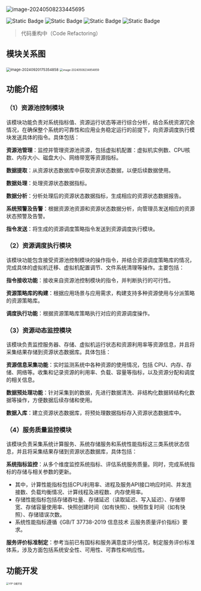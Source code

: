 ![image-20240508233445695](https://travisnotes.oss-cn-shanghai.aliyuncs.com/mdpic/202405082334720.png)

![Static Badge](https://img.shields.io/badge/License-GPL-blue)   ![Static Badge](https://img.shields.io/badge/Statue-Code_Refactoring-blue)   ![Static Badge](https://img.shields.io/badge/Spring_Boot-2.7.18-orange)  ![Static Badge](https://img.shields.io/badge/OS-Kylin_Server_v10-g)  

> 代码重构中（Code Refactoring）

## 模块关系图

<img src="https://travisnotes.oss-cn-shanghai.aliyuncs.com/mdpic/202409201753967.png" alt="image-20240920175354858" style="zoom:68%;" />

<img src="https://travisnotes.oss-cn-shanghai.aliyuncs.com/mdpic/202405082348901.png" alt="image-20240508234854859" style="zoom:50%;" />

## 功能介绍

### （1）资源池控制模块

该模块功能负责对系统指标值、资源运行状态等进行综合分析，结合系统资源冗余情况，在确保整个系统的可靠性和应用业务稳定运行的前提下，向资源调度执行模块发送具体的指令。具体包括：

**资源池管理**：监控并管理资源池资源，包括虚拟机配置：虚拟机实例数、CPU核数、内存大小、磁盘大小、网络带宽等资源指标。

**数据提取**：从资源状态数据库中获取资源状态数据，以便后续数据使用。

**数据处理**：处理资源状态数据指标。

**数据分析**：分析处理后的资源状态数据指标，生成相应的资源状态数据报告。

**系统预警及告警**：根据资源池资源和资源状态数据分析，向管理员发送相应的资源状态预警及告警。

**指令发送**：将生成的资源调度策略指令发送到资源调度执行模块。

### （2）资源调度执行模块

该模块功能包含接受资源池控制模块的操作指令，并结合资源调度策略库的情况，完成具体的虚拟机迁移、虚拟机配置调节、文件系统清理等操作。主要包括：

**指令接收功能**：接收来自资源池控制模块的指令，并判断执行的可行性。

**资源策略库的构建**：根据应用场景与应用需求，构建支持多种资源使用与分派策略的资源策略库。

**调度执行功能**：根据资源策略库策略执行对应的资源调度操作。

### （3）资源动态监控模块

该模块负责监控服务器、存储、虚拟机运行状态和资源利用率等资源信息，并且将采集结果存储到资源状态数据库。具体包括：

**资源信息采集功能**：实时监测系统中各种资源的使用情况，包括 CPU、内存、存储、网络等。收集和记录资源的利用率、负载、容量等指标，以及资源分配和调度的相关信息。

**数据预处理功能**：针对采集到的数据，先进行数据清洗、非结构化数据转结构化数据等操作，方便数据后续存储和使用。

**数据入库**：建立资源状态数据库，将预处理数据指标存入资源状态数据库中。

### （4）服务质量监控模块

该模块负责采集系统计算服务、系统存储服务和系统性能指标这三类系统状态信息，并且将采集结果存储到资源状态数据库，具体包括：

**系统指标监控**：从多个维度监控系统指标、评估系统服务质量。同时，完成系统指标的存储与相关参数的更新。

- 其中，计算性能指标包括CPU利用率、进程及服务API接口响应时间、并发连接数、负载均衡情况、计算线程及进程数、内存使用率。
- 存储性能指标包括存储吞吐量、存储延迟（读取延迟、写入延迟）、存储带宽、存储容量使用率、快照创建时间（如有快照）、快照恢复时间（如有快照）、存储错误次数。
- 系统性能指标遵循《GB/T 37738-2019 信息技术 云服务质量评价指标》要求。

**服务评价标准制定**：参考当前已有国标和服务满意度评分情况，制定服务评价标准体系，涉及方面包括系统安全性、可用性、可靠性和响应性。



## 功能开发

<img src="https://travisnotes.oss-cn-shanghai.aliyuncs.com/mdpic/202405181040114.png" alt="VSP-功能开发" style="zoom:40%;" />